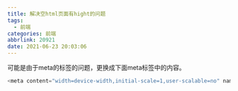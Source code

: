 ```yaml
---
title: 解决空html页面有hight的问题
tags:
  - 前端
categories: 前端
abbrlink: 20921
date: 2021-06-23 20:03:06
---
```

可能是由于meta的标签的问题，更换成下面meta标签中的内容。
```javascript
<meta content="width=device-width,initial-scale=1,user-scalable=no" name="viewport">
```
